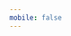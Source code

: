```yaml
---
mobile: false
---
```



<!-- <code src='./demo/dymic.tsx'></code> -->

<!-- <code src='./demo/defaultChange.tsx'></code> -->

<!-- <code src='./test/bigJson.tsx'></code> -->

<!-- <code src='./test/bind.tsx'></code> -->

<!-- <code src='./test/list.tsx'></code> -->

<code src='./test/dependencies.tsx'></code>